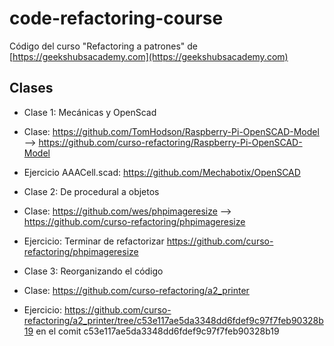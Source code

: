 # code-refactoring-course

Código del curso "Refactoring a patrones" de [https://geekshubsacademy.com](https://geekshubsacademy.com)

## Clases
- Clase 1: Mecánicas y OpenScad
 - Clase: https://github.com/TomHodson/Raspberry-Pi-OpenSCAD-Model --> https://github.com/curso-refactoring/Raspberry-Pi-OpenSCAD-Model
 - Ejercicio AAACell.scad: https://github.com/Mechabotix/OpenSCAD


- Clase 2: De procedural a objetos
 - Clase: https://github.com/wes/phpimageresize --> https://github.com/curso-refactoring/phpimageresize
 - Ejercicio: Terminar de refactorizar https://github.com/curso-refactoring/phpimageresize


- Clase 3: Reorganizando el código
 - Clase: https://github.com/curso-refactoring/a2_printer
 - Ejercicio: https://github.com/curso-refactoring/a2_printer/tree/c53e117ae5da3348dd6fdef9c97f7feb90328b19 en el comit c53e117ae5da3348dd6fdef9c97f7feb90328b19
